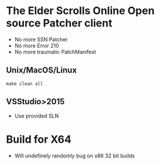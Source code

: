 # The Elder Scrolls Online Open source Patcher client
* No more SSN Patcher
* No more Error 210 
* No more traumatic PatchManifest


## Unix/MacOS/Linux
```
make clean all
```
## VSStudio>2015
* Use provided SLN

# Build for X64
* Will undefinely randomly bug on x86 32 bit builds 
